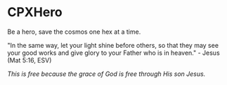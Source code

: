 # CPXHero
Be a hero, save the cosmos one hex at a time.

"In the same way, let your light shine before others, so that they may see your good works and give glory to your Father who is in heaven." - Jesus (Mat 5:16, ESV)

<i>This is free because the grace of God is free through His son Jesus.</i>
